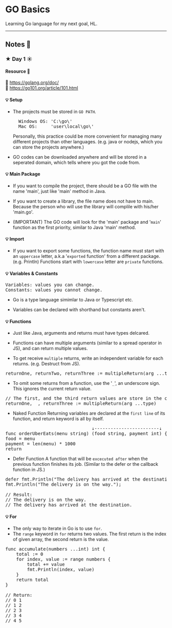 <!-- Ctrl+Shift+V -->
# GO Basics
Learning Go language for my next goal, HL.

<hr>

## Notes 📝

### **★ Day 1** ☀️

#### Resource 📖

📘 https://golang.org/doc/ <br>
📗 https://go101.org/article/101.html

#### 💡 **Setup**

* The projects must be stored in `GO PATH`.

  <pre>
    Windows OS: 'C:\go\'
    Mac OS:     'user\local\go\'
  </pre>

  Personally, this practice could be more convenient for managing many different projects than other languages.
  (e.g. java or nodejs, which you can store the projects anywhere.)

* GO codes can be downloaded anywhere and will be stored in a seperated domain, which tells where you got the code from.

#### 💡 **Main Package**

* If you want to compile the project, there should be a GO file with the name 'main', just like 'main' method in Java.

* If you want to create a library, the file name does not have to main. Because the person who will use the library will complile with his/her 'main.go'.

* (IMPORTANT) The GO code will look for the 'main' package and '`main`' function as the first priority, similar to Java 'main' method.

#### 💡 **Import**

* If you want to export some functions, the function name must start with an `uppercase` letter, a.k.a '`exported` function' from a different package. (e.g. Println)
Functions start with `lowercase` letter are `private` functions.

#### 💡 **Variables & Constants**

<pre>
Variables: values you can change.
Constants: values you cannot change.
</pre>

* Go is a type language simimlar to Java or Typescript etc.

* Variables can be declared with shorthand but constants aren't.

#### 💡 **Functions**

* Just like Java, arguments and returns must have types delcared.

* Functions can have multiple arguments (similar to a spread operator in JS), and can return multiple values.

* To get receive `multiple` returns, write an independent variable for each returns. (e.g. Destruct from JS).
<pre>
returnOne, returnTwo, returnThree := multipleReturn(arg ...type)
</pre>

* To omit some returns from a function, use the '`_`', an underscore sign. This ignores the current return value. 
<pre>
// The first, and the third return values are store in the corresponding variables.
returnOne, _, returnThree := multipleReturn(arg ...type)
</pre>

* Naked Function
Returning variables are declared at the `first line` of its function, and return keyword is all by itself.
<pre>
                                ↓------------------------↓
func orderUberEats(menu string) (food string, payment int) {
food = menu
payment = len(menu) * 1000
return
</pre>

* Defer Function
A function that will be `excecuted after` when the previous function finishes its job. (Similar to the defer or the callback function in JS.)
<pre>
defer fmt.Println("The delivery has arrived at the destination.");
fmt.Println("The delivery is on the way.");

// Result:
// The delivery is on the way.
// The delivery has arrived at the destination.
</pre>

#### 💡 **For**

* The only way to iterate in Go is to use `for`.
* The `range` keyword in `for` returns two values. The first return is the index of given array, the second return is the value.
<pre>
func accumulate(numbers ...int) int {
	total := 0
	for index, value := range numbers {
		total += value
		fmt.Println(index, value)
	}
	return total
}

// Return:
// 0 1
// 1 2
// 2 3
// 3 4
// 4 5
</pre>
